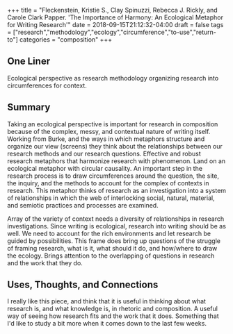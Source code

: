 +++
title = "Fleckenstein, Kristie S., Clay Spinuzzi,  Rebecca J. Rickly, and Carole Clark Papper. 'The Importance of Harmony: An Ecological Metaphor for Writing Research'"
date = 2018-09-15T21:12:32-04:00
draft = false
tags = ["research","methodology","ecology","circumference","to-use","return-to"]
categories = "composition"
+++
## One Liner
Ecological perspective as research methodology organizing research into circumferences for context.

## Summary
Taking an ecological perspective is important for research in composition because of the complex, messy, and contextual nature of writing itself. Working from Burke, and the ways in which metaphors structure and organize our view (screens) they think about the relationships between our research methods and our research questions. Effective and robust research metaphors that harmonize research with phenomenon. Land on an ecological metaphor with circular causality. An important step in the research process is to draw circumferences around the question, the site, the inquiry, and the methods to account for the complex of contexts in research. This metaphor thinks of research as an investigation into a system of relationships in which the web of interlocking social, natural, material, and semiotic practices and processes are examined.

Array of the variety of context needs a diversity of relationships in research investigations. Since writing is ecological, research into writing should be as well. We need to account for the rich environments and let research be guided by possibilities. This frame does bring up questions of the struggle of framing research, what is it, what should it do, and how/where to draw the ecology. Brings attention to the overlapping of questions in research and the work that they do. 

## Uses, Thoughts, and Connections
I really like this piece, and think that it is useful in thinking about what research is, and what knowledge is, in rhetoric and composition. A useful way of seeing how research fits and the work that it does. Something that I'd like to study a bit more when it comes down to the last few weeks.
